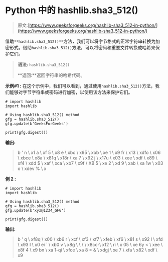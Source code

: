 # Python 中的 hashlib.sha3_512()

> 原文:[https://www.geeksforgeeks.org/hashlib-sha3_512-in-python/](https://www.geeksforgeeks.org/hashlib-sha3_512-in-python/)

借助`**hashlib.sha3_512()**`方法，我们可以将字节格式的正常字符串转换为加密形式。借助`hashlib.sha3_512()`方法，可以将密码和重要文件转换成哈希来保护它们。

> **语法:** `hashlib.sha3_512()`
> 
> **返回:**返回字符串的哈希代码。

**示例#1 :**
在这个示例中，我们可以看到，通过使用`hashlib.sha3_512()`方法，我们能够对字节字符串或密码进行加密，以使用该方法来保护它们。

```
# import hashlib
import hashlib

# Using hashlib.sha3_512() method
gfg = hashlib.sha3_512()
gfg.update(b'GeeksForGeeks')

print(gfg.digest())
```

**输出:**

> b ' n \ x1 a \ xf 5 \ x8 e \ xbc \ x95 \ xbb \ xe 1 \ x9 fr \ x13 \ xdfo \ x06 \ xbce \ x8a \ x81q \ x18r \ xa 7 \ x92 j \ x17u \ x03 \ xee \ xdf \ x89 \ xf4 \ xdd $ \ xaf \ xca \ xb7 \ x9f \ XB 5 \ xe 2 \ xd 9 \ xab \ xa 1w \ x03 o \ xdev % \ x

**例 2 :**

```
# import hashlib
import hashlib

# Using hashlib.sha3_512() method
gfg = hashlib.sha3_512()
gfg.update(b'xyz@1234_GFG')

print(gfg.digest())
```

**输出:**

> b ' q \ xf8q \ x00 \ xb6 r \ xcf \ xf3 \ xf7 \ xfeb \ xf6 \ x81 s \ x92 l \ xfd \ x93 l \ x0 ei ` \ xb0 v \ x8g \ \ \ \ x8cc-\ x12 \ ri \ x 05 \ xe 6y < \ xee \ x8f 4 \ x9 bn \ xa 1-qi \ xfce \ xa 8 = & \ xdgj \ xe 7 \ xfa \ x82 \ xdf \ x9